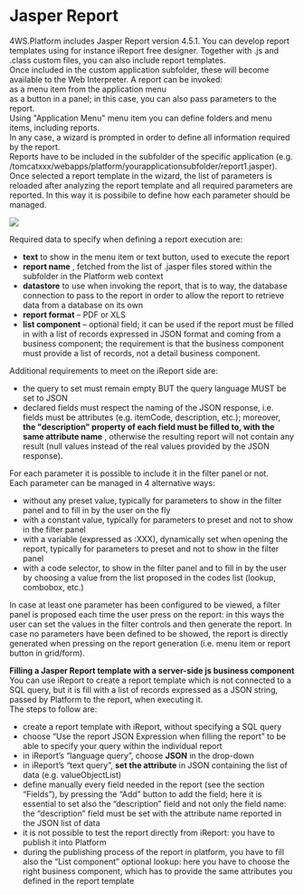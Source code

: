 # Jasper Report

4WS.Platform includes Jasper Report version 4.5.1. You can develop report templates using for instance iReport free designer. Together with .js and .class custom files, you can also include report templates.  
Once included in the custom application subfolder, these will become available to the Web Interpreter. A report can be invoked:  
as a menu item from the application menu  
as a button in a panel; in this case, you can also pass parameters to the report.  
Using "Application Menu" menu item you can define folders and menu items, including reports.  
In any case, a wizard is prompted in order to define all information required by the report.  
Reports have to be included in the subfolder of the specific application \(e.g. /tomcatxxx/webapps/platform/yourapplicationsubfolder/report1.jasper\).  
Once selected a report template in the wizard, the list of parameters is reloaded after analyzing the report template and all required parameters are reported. In this way it is possibile to define how each parameter should be managed.

![](http://4wsplatform.org/wp-content/uploads/2015/12/newReport-1024x522.jpg)

Required data to specify when defining a report execution are:

* **text**  to show in the menu item or text button, used to execute the report
* **report name** , fetched from the list of .jasper files stored within the subfolder in the Platform web context
* **datastore**  to use when invoking the report, that is to way, the database connection to pass to the report in order to allow the report to retrieve data from a database on its own
* **report format**  – PDF or XLS
* **list component**  – optional field; it can be used if the report must be filled in with a list of records expressed in JSON format and coming from a business component; the requirement is that the business component must provide a list of records, not a detail business component.

Additional requirements to meet on the iReport side are:

* the query to set must remain empty BUT the query language MUST be set to JSON
* declared fields must respect the naming of the JSON response, i.e. fields must be attributes \(e.g. itemCode, description, etc.\); moreover,  **the "description" property of each field must be filled to, with the same attribute name** , otherwise the resulting report will not contain any result \(null values instead of the real values provided by the JSON response\).

For each parameter it is possible to include it in the filter panel or not.  
Each parameter can be managed in 4 alternative ways:

* without any preset value, typically for parameters to show in the filter panel and to fill in by the user on the fly
* with a constant value, typically for parameters to preset and not to show in the filter panel
* with a variable \(expressed as :XXX\), dynamically set when opening the report, typically for parameters to preset and not to show in the filter panel
* with a code selector, to show in the filter panel and to fill in by the user by choosing a value from the list proposed in the codes list \(lookup, combobox, etc.\)

In case at least one parameter has been configured to be viewed, a filter panel is proposed each time the user press on the report: in this ways the user can set the values in the filter controls and then generate the report. In case no parameters have been defined to be showed, the report is directly generated when pressing on the report generation \(i.e. menu item or report button in grid/form\).

**Filling a Jasper Report template with a server-side js business component**  
You can use iReport to create a report template which is not connected to a SQL query, but it is fill with a list of records expressed as a JSON string, passed by Platform to the report, when executing it.  
The steps to follow are:

* create a report template with iReport, without specifying a SQL query
* choose “Use the report JSON Expression when filling the report” to be able to specify your query within the individual report
* in iReport’s “language query”, choose  **JSON**  in the drop-down
* in iReport’s “text query”,  **set the attribute**  in JSON containing the list of data \(e.g. valueObjectList\)
* define manually every field needed in the report \(see the section “Fields”\), by pressing the “Add” button to add the field; here it is essential to set also the “description” field and not only the field name: the “description” field must be set with the attribute name reported in the JSON list of data
* it is not possible to test the report directly from iReport: you have to publish it into Platform
* during the publishing process of the report in platform, you have to fill also the “List component” optional lookup: here you have to choose the right business component, which has to provide the same attributes you defined in the report template

